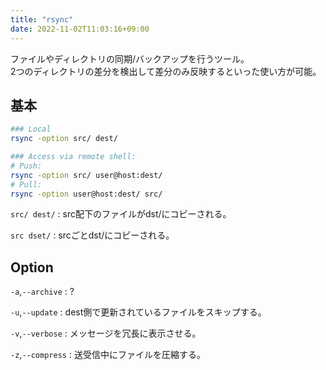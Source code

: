 ```yaml
---
title: "rsync"
date: 2022-11-02T11:03:16+09:00
---
```


ファイルやディレクトリの同期/バックアップを行うツール。<br>2つのディレクトリの差分を検出して差分のみ反映するといった使い方が可能。

## 基本
```sh
### Local
rsync -option src/ dest/

### Access via remote shell:
# Push:
rsync -option src/ user@host:dest/
# Pull:
rsync -option user@host:dest/ src/
```

`src/ dest/`
:	src配下のファイルがdst/にコピーされる。

`src dset/`
:	srcごとdst/にコピーされる。

## Option
`-a`,`--archive`
:	?

`-u`,`--update`
:	dest側で更新されているファイルをスキップする。

`-v`,`--verbose`
:	メッセージを冗長に表示させる。

`-z`,`--compress`
:	送受信中にファイルを圧縮する。
